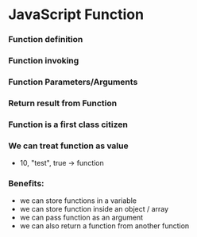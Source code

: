 # JavaScript Function

### Function definition
### Function invoking
### Function Parameters/Arguments
### Return result from Function
### Function is a first class citizen
### We can treat function as value
- 10, "test", true -> function
### Benefits:
- we can store functions in a variable
- we can store function inside an object / array
- we can pass function as an argument
- we can also return a function from another function